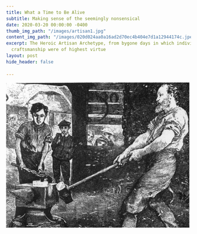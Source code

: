 ```yaml
---
title: What a Time to Be Alive
subtitle: Making sense of the seemingly nonsensical
date: 2020-03-20 00:00:00 -0400
thumb_img_path: "/images/artisan1.jpg"
content_img_path: "/images/020d024aa0a16ad2d70ec4b404e7d1a12944174c.jpeg"
excerpt: The Heroic Artisan Archetype, from bygone days in which individualism and
  craftsmanship were of highest virtue
layout: post
hide_header: false

---
```


![The Heroic Artisan Archetype, from bygone days in which individualism and craftsmanship were of highest virtue](/images/artisan1.jpg "19th Century Artisan")